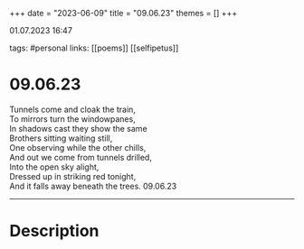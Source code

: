 +++
date = "2023-06-09"
title = "09.06.23"
themes = []
+++

01.07.2023 16:47

tags: #personal
links: [[poems]] [[selfipetus]]

# 09.06.23
Tunnels come and cloak the train,  
To mirrors turn the windowpanes,  
In shadows cast they show the same  
Brothers sitting waiting still,  
One observing while the other chills,  
And out we come from tunnels drilled,  
Into the open sky alight,  
Dressed up in striking red tonight,  
And it falls away beneath the trees.
09.06.23

---
# Description
